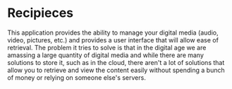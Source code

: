 # Recipieces
This application provides the ability to manage your digital media (audio, video, pictures, etc.) and provides a user interface that will allow ease of retrieval. The problem it tries to solve is that in the digital age we are amassing a large quantity of digital media and while there are many solutions to store it, such as in the cloud, there aren't a lot of solutions that allow you to retrieve and view the content easily without spending a bunch of money or relying on someone else's servers.